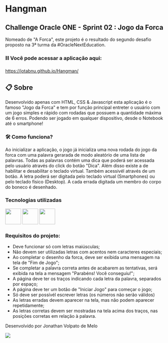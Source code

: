 # Hangman

## Challenge Oracle ONE - Sprint 02 : Jogo da Forca
Nomeado de "A Forca", este projeto é o resultado do segundo desafio proposto na 3ª turma da #OracleNextEducation.

### ⛓️ Você pode acessar a aplicação aqui:
 https://jotabnu.github.io/Hangman/

## 📋 Sobre
Desenvolvido apenas com HTML, CSS & Javascript esta aplicação é o famoso "Jogo da Forca" e tem por função principal entreter o usuário com um jogo simples e rápido com rodadas que possuem a quantidade máxima de 6 erros. Podendo ser jogado em qualquer dispositivo, desde o Notebook até o smartphone!

### 🛠 Como funciona?
Ao inicializar a aplicação, o jogo já inicializa uma nova rodada do jogo da forca com uma palavra  gerarada de modo aleatório de uma lista de palavras. Todas as palavras contém uma dica que poderá ser acessada pelo usuário através do click do botão "Dica". Além disso existe a de habilitar e desabilitar o teclado virtual. Também acessivél através de um botão.
A letra poderá ser digitada pelo teclado virtual (Smartphones) ou pelo teclado físico (Desktop). 
A cada errada digitada um membro do corpo do boneco é desenhado. 



### Tecnologias utilizadas
<div>
  <img src="https://cdn.jsdelivr.net/gh/devicons/devicon/icons/html5/html5-original.svg" width="50" height="50" />
  <img src="https://cdn.jsdelivr.net/gh/devicons/devicon/icons/css3/css3-original.svg" width="50" height="50"/>
  <img src="https://cdn.jsdelivr.net/gh/devicons/devicon/icons/javascript/javascript-original.svg" width="50" height="50"/>
 </div>

### Requisitos do projeto:

- Deve funcionar só com letras maiúsculas;
- Não devem ser utilizadas letras com acentos nem caracteres especiais;
- Ao completar o desenho da forca, deve ser exibida uma mensagem na tela de "Fim de Jogo";
- Se completar a palavra correta antes de acabarem as tentativas, será exibida na tela a mensagem "Parabéns! Você conseguiu!";
- A página deve ter os traços indicando cada letra da palavra, separados por espaço;
- A página deve ter um botão de "Iniciar Jogo" para começar o jogo;
- Só deve ser possívél escrever letras (os números não serão válidos)
- As letras erradas devem aparecer na tela, mas não podem aparecer repetidamente;
- As letras corretas devem ser mostradas na tela acima dos traços, nas posições corretas em relação à palavra.


<p>Desenvolvido por Jonathan Volpato de Melo </p>
<a href="https://www.linkedin.com/in/jonathanvmelo/"><img src="https://img.shields.io/badge/-LinkedIn-%230077B5?style=for-the-badge&logo=linkedin&logoColor=white" target="_blank"></a> 


